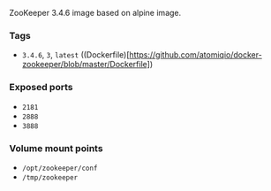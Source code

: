 ZooKeeper 3.4.6 image based on alpine image.

### Tags

- `3.4.6`, `3`, `latest` ((Dockerfile)[https://github.com/atomiqio/docker-zookeeper/blob/master/Dockerfile])

### Exposed ports

- `2181`
- `2888`
- `3888`

### Volume mount points

- `/opt/zookeeper/conf`
- `/tmp/zookeeper`
